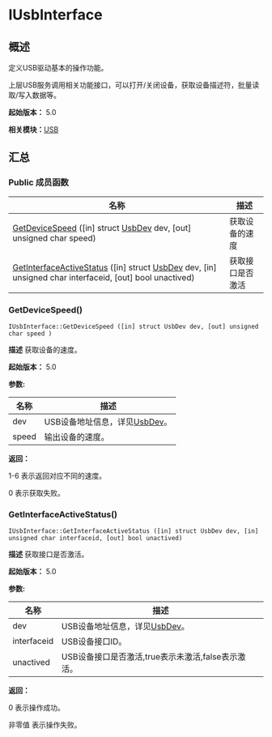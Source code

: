 # IUsbInterface


## 概述

定义USB驱动基本的操作功能。

上层USB服务调用相关功能接口，可以打开/关闭设备，获取设备描述符，批量读取/写入数据等。

**起始版本：** 5.0

**相关模块：**[USB](_u_s_b_v11.md)


## 汇总


### Public 成员函数

| 名称 | 描述 | 
| -------- | -------- |
| [GetDeviceSpeed](#getdevicespeed) ([in] struct [UsbDev](_usb_dev_v11.md) dev, [out] unsigned char speed) | 获取设备的速度  | 
| [GetInterfaceActiveStatus](#getinterfaceactivestatus) ([in] struct [UsbDev](_usb_dev_v11.md) dev, [in] unsigned char interfaceid, [out] bool unactived) | 获取接口是否激活 | 

### GetDeviceSpeed()

```
IUsbInterface::GetDeviceSpeed ([in] struct UsbDev dev, [out] unsigned char speed )
```
**描述**
获取设备的速度。

**起始版本：** 5.0

**参数:**

| 名称 | 描述 | 
| -------- | -------- |
| dev | USB设备地址信息，详见[UsbDev](_usb_dev_v11.md)。  | 
| speed | 输出设备的速度。 | 

**返回：**

1-6 表示返回对应不同的速度。

0 表示获取失败。

### GetInterfaceActiveStatus()

```
IUsbInterface::GetInterfaceActiveStatus ([in] struct UsbDev dev, [in] unsigned char interfaceid, [out] bool unactived)
```
**描述**
获取接口是否激活。

**起始版本：** 5.0

**参数:**

| 名称 | 描述 | 
| -------- | -------- |
| dev | USB设备地址信息，详见[UsbDev](_usb_dev_v11.md)。  | 
| interfaceid | USB设备接口ID。  | 
| unactived | USB设备接口是否激活,true表示未激活,false表示激活。 | 

**返回：**

0 表示操作成功。

非零值 表示操作失败。
